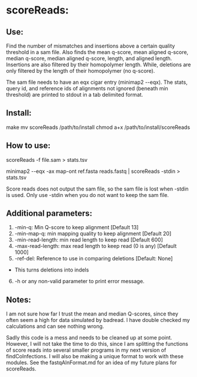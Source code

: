 # scoreReads:

## Use:

Find the number of mismatches and insertions above a certain quality threshold
  in a sam file. Also finds the mean q-score, mean aligned q-score,
  median q-score, median aligned q-score, length, and aligned length. Insertions
  are also filtered by their homopolymer length. While, deletions are only
  filtered by the length of their homopolymer (no q-score).

The sam file needs to have an eqx cigar entry (minimap2 --eqx). The stats,
  query id, and reference ids of alignments not ignored (beneath min threshold)
  are printed to stdout in a tab delimited format.

## Install:

make
mv scoreReads /path/to/install
chmod a+x /path/to/install/scoreReads

## How to use:

scoreReads -f file.sam > stats.tsv

minimap2 --eqx -ax map-ont ref.fasta reads.fastq | scoreReads -stdin > stats.tsv

Score reads does not output the sam file, so the sam file is lost when -stdin
  is used. Only use -stdin when you do not want to keep the sam file.

## Additional parameters:

1. -min-q: Min Q-score to keep alignment [Default 13]
2. -min-map-q: min mapping quality to keep alignment [Default 20]
3. -min-read-length: min read length to keep read [Default 600]
4. -max-read-length: max read length to keep read (0 is any) [Default 1000]
5. -ref-del: Reference to use in comparing deletions [Default: None]
  - This turns deletions into indels
6. -h or any non-valid parameter to print error message.

## Notes:

I am not sure how far I trust the mean and median Q-scores, since they often
  seem a high for data simulated by badread. I have double checked my
  calculations and can see nothing wrong.

Sadly this code is a mess and needs to be cleaned up at some point. However, I
  will not take the time to do this, since I am splitting the functions of 
  score reads into several smaller programs in my next version of
  findCoInfections. I will also be making a unique format to work with these
  modules. See the fastqAlnFormat.md for an idea of my future plans for
  scoreReads.
